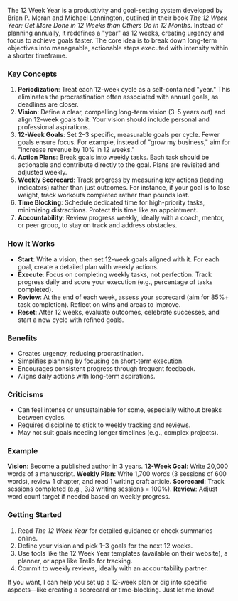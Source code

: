 The 12 Week Year is a productivity and goal-setting system developed by Brian P. Moran and Michael Lennington, outlined in their book *The 12 Week Year: Get More Done in 12 Weeks than Others Do in 12 Months*. Instead of planning annually, it redefines a "year" as 12 weeks, creating urgency and focus to achieve goals faster. The core idea is to break down long-term objectives into manageable, actionable steps executed with intensity within a shorter timeframe.

### Key Concepts
1. **Periodization**: Treat each 12-week cycle as a self-contained "year." This eliminates the procrastination often associated with annual goals, as deadlines are closer.
2. **Vision**: Define a clear, compelling long-term vision (3–5 years out) and align 12-week goals to it. Your vision should include personal and professional aspirations.
3. **12-Week Goals**: Set 2–3 specific, measurable goals per cycle. Fewer goals ensure focus. For example, instead of "grow my business," aim for "increase revenue by 10% in 12 weeks."
4. **Action Plans**: Break goals into weekly tasks. Each task should be actionable and contribute directly to the goal. Plans are revisited and adjusted weekly.
5. **Weekly Scorecard**: Track progress by measuring key actions (leading indicators) rather than just outcomes. For instance, if your goal is to lose weight, track workouts completed rather than pounds lost.
6. **Time Blocking**: Schedule dedicated time for high-priority tasks, minimizing distractions. Protect this time like an appointment.
7. **Accountability**: Review progress weekly, ideally with a coach, mentor, or peer group, to stay on track and address obstacles.

### How It Works
- **Start**: Write a vision, then set 12-week goals aligned with it. For each goal, create a detailed plan with weekly actions.
- **Execute**: Focus on completing weekly tasks, not perfection. Track progress daily and score your execution (e.g., percentage of tasks completed).
- **Review**: At the end of each week, assess your scorecard (aim for 85%+ task completion). Reflect on wins and areas to improve.
- **Reset**: After 12 weeks, evaluate outcomes, celebrate successes, and start a new cycle with refined goals.

### Benefits
- Creates urgency, reducing procrastination.
- Simplifies planning by focusing on short-term execution.
- Encourages consistent progress through frequent feedback.
- Aligns daily actions with long-term aspirations.

### Criticisms
- Can feel intense or unsustainable for some, especially without breaks between cycles.
- Requires discipline to stick to weekly tracking and reviews.
- May not suit goals needing longer timelines (e.g., complex projects).

### Example
**Vision**: Become a published author in 3 years.
**12-Week Goal**: Write 20,000 words of a manuscript.
**Weekly Plan**: Write 1,700 words (3 sessions of 600 words), review 1 chapter, and read 1 writing craft article.
**Scorecard**: Track sessions completed (e.g., 3/3 writing sessions = 100%).
**Review**: Adjust word count target if needed based on weekly progress.

### Getting Started
1. Read *The 12 Week Year* for detailed guidance or check summaries online.
2. Define your vision and pick 1–3 goals for the next 12 weeks.
3. Use tools like the 12 Week Year templates (available on their website), a planner, or apps like Trello for tracking.
4. Commit to weekly reviews, ideally with an accountability partner.

If you want, I can help you set up a 12-week plan or dig into specific aspects—like creating a scorecard or time-blocking. Just let me know!